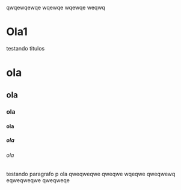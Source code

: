 qwqewqewqe
wqewqe
wqewqe
weqwq
# Ola1
testando titulos 
# ola
## ola
### ola
#### ola
##### ola
###### ola
testando  paragrafo
p ola
qweqweqwe
qweqwe
wqeqwe
qweqwewq
eqweqweqwe
qweqweqe
